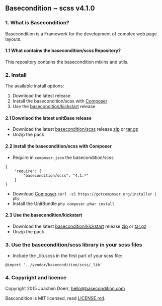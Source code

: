 ## Basecondition ~ scss v4.1.0


### 1. What is Basecondition?

Basecondition is a Framework for the development of complex web page layouts.


#### 1.1 What contains the basecondition/scss Repository?

This repository contains the basecondition mixins and utils.


### 2. Install

The available install options:

1. Download the latest release
2. Install the basecondition/scss with [Composer](https://getcomposer.org/download/)
3. Use the [basecondition/kickstart](https://github.com/basecondition/kickstart) release


#### 2.1 Downlaod the latest unitBase release

* Download the latest [basecondition/scss](https://github.com/basecondition/scss) release [zip](https://github.com/basecondition/scss/archive/v4.1.0.zip) or [tar.gz](https://github.com/basecondition/scss/archive/v4.1.0.tar.gz)
* Unzip the pack


#### 2.2 Install the basecondition/scss with Composer

* Require in `composer.json` the basecondition/scss
```
{
    "require": {
        "basecondition/scss": "4.1.*"
    }
}
```
* Download [Composer](https://getcomposer.org/download/) `curl -sS https://getcomposer.org/installer | php`
* Install the UnitBundle `php composer.phar install`


#### 2.3 Use the basecondition/kickstart

* Download the latest [basecondition/kickstart](https://github.com/basecondition/kickstart) release [zip](https://github.com/basecondition/kickstart/archive/v4.1.0.zip) or [tar.gz](https://github.com/basecondition/kickstart/v4.1.0.tar.gz)
* Unzip the pack


### 3. Use the basecondition/scss library in your scss files

* Include the _lib.scss in the first part of your scss file:
```
@import '../vendor/basecondition/scss/_lib'
```


### 4. Copyright and licence

Copyright 2015 Joachim Doerr, hello@basecondition.com

Bascondition is MIT licensed, read [LICENSE.md](https://github.com/basecondition/unitBundle/blob/master/LICENSE.md).
